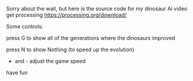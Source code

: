 Sorry about the wait, but here is the source code for my dinosaur Ai video
get processing https://processing.org/download/

Some controls:
 
press G to show all of the generations where the dinosaurs improved
 
press N to show Nothing (to speed up the evolution)
 
+ and - adjust the game speed

have fun
